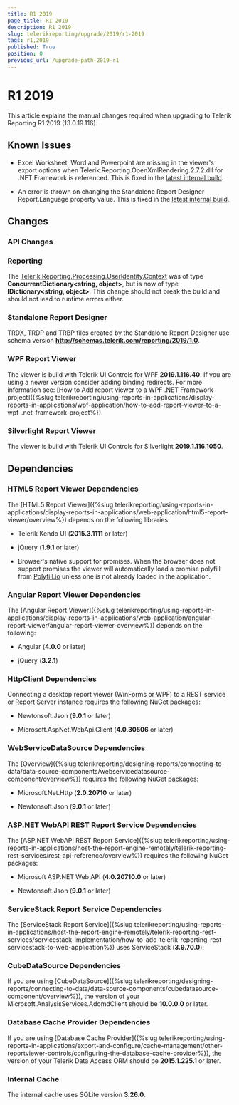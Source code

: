 ```yaml
---
title: R1 2019
page_title: R1 2019 
description: R1 2019
slug: telerikreporting/upgrade/2019/r1-2019
tags: r1,2019
published: True
position: 0
previous_url: /upgrade-path-2019-r1
---
```


# R1 2019

This article explains the manual changes required when upgrading to Telerik Reporting R1 2019 (13.0.19.116).

## Known Issues

* Excel Worksheet, Word and Powerpoint are missing in the viewer's export options when Telerik.Reporting.OpenXmlRendering.2.7.2.dll for .NET Framework is referenced. This is fixed in the [latest internal build](https://www.telerik.com/account/product-download?product=REPORTING). 

* An error is thrown on changing the Standalone Report Designer Report.Language property value. This is fixed in the [latest internal build](https://www.telerik.com/account/product-download?product=REPORTING). 

## Changes

### API Changes

### Reporting

The [Telerik.Reporting.Processing.UserIdentity.Context](/reporting/api/Telerik.Reporting.Processing.UserIdentity#Telerik_Reporting_Processing_UserIdentity_Context) was of type __ConcurrentDictionary\<string, object\>__, but is now of type __IDictionary\<string, object\>__. This change should not break the build and should not lead to runtime errors either. 

### Standalone Report Designer

TRDX, TRDP and TRBP files created by the Standalone Report Designer use schema version __http://schemas.telerik.com/reporting/2019/1.0__. 

### WPF Report Viewer

The viewer is build with Telerik UI Controls for WPF __2019.1.116.40__. If you are using a newer version consider adding binding redirects. For more information see: [How to Add report viewer to a WPF .NET Framework project]({%slug telerikreporting/using-reports-in-applications/display-reports-in-applications/wpf-application/how-to-add-report-viewer-to-a-wpf-.net-framework-project%}).

### Silverlight Report Viewer

The viewer is build with Telerik UI Controls for Silverlight __2019.1.116.1050__. 

## Dependencies

### HTML5 Report Viewer Dependencies

The [HTML5 Report Viewer]({%slug telerikreporting/using-reports-in-applications/display-reports-in-applications/web-application/html5-report-viewer/overview%}) depends on the following libraries: 

* Telerik Kendo UI (__2015.3.1111__ or later) 

* jQuery (__1.9.1__ or later) 

* Browser's native support for promises. When the browser does not support promises the viewer will automatically load a promise polyfill from [Polyfill.io](https://polyfill.io) unless one is not already loaded in the application. 

### Angular Report Viewer Dependencies

 The [Angular Report Viewer]({%slug telerikreporting/using-reports-in-applications/display-reports-in-applications/web-application/angular-report-viewer/angular-report-viewer-overview%}) depends on the following:  

* Angular (__4.0.0__ or later) 

* jQuery (__3.2.1__) 

### HttpClient Dependencies

Connecting a desktop report viewer (WinForms or WPF) to a REST service or Report Server instance requires the following NuGet packages: 

* Newtonsoft.Json (__9.0.1__ or later) 

* Microsoft.AspNet.WebApi.Client (__4.0.30506__ or later) 

### WebServiceDataSource Dependencies

The [Overview]({%slug telerikreporting/designing-reports/connecting-to-data/data-source-components/webservicedatasource-component/overview%}) requires the following NuGet packages: 

* Microsoft.Net.Http (__2.0.20710__ or later) 

* Newtonsoft.Json (__9.0.1__ or later) 

### ASP.NET WebAPI REST Report Service Dependencies

The [ASP.NET WebAPI REST Report Service]({%slug telerikreporting/using-reports-in-applications/host-the-report-engine-remotely/telerik-reporting-rest-services/rest-api-reference/overview%}) requires the following NuGet packages: 

* Microsoft ASP.NET Web API (__4.0.20710.0__ or later) 

* Newtonsoft.Json (__9.0.1__ or later) 

### ServiceStack Report Service Dependencies

The [ServiceStack Report Service]({%slug telerikreporting/using-reports-in-applications/host-the-report-engine-remotely/telerik-reporting-rest-services/servicestack-implementation/how-to-add-telerik-reporting-rest-servicestack-to-web-application%}) uses ServiceStack (__3.9.70.0__): 

### CubeDataSource Dependencies

If you are using [CubeDataSource]({%slug telerikreporting/designing-reports/connecting-to-data/data-source-components/cubedatasource-component/overview%}), the version of your Microsoft.AnalysisServices.AdomdClient should be __10.0.0.0__ or later. 

### Database Cache Provider Dependencies

If you are using [Database Cache Provider]({%slug telerikreporting/using-reports-in-applications/export-and-configure/cache-management/other-reportviewer-controls/configuring-the-database-cache-provider%}), the version of your Telerik Data Access ORM should be __2015.1.225.1__ or later. 

### Internal Cache

The internal cache uses SQLite version __3.26.0__. 
